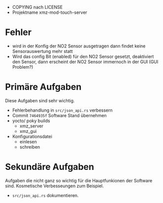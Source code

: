 * COPYING nach LICENSE
* Projektname xmz-mod-touch-server


# Fehler

- wird in der Konfig der NO2 Sensor ausgetragen dann findet keine Sensorauswertung mehr statt
- Wird das config Bit (enabled) für den NO2 Sensor gesetzt, deaktiviert den Sensor, dann erscheint der NO2 Sensor immernoch in der GUI (GUI Problem?)

# Primäre Aufgaben
Diese Aufgaben sind sehr wichtig.

* Fehlerbehandlung in `src/json_api.rs` verbessern
* Commit `7464935f` Software Stand übernehmen
* yocto/ poky builds
    * xmz_server
    * xmz_gui
* Konfigurationsdatei
    * einlesen
    * schreiben


# Sekundäre Aufgaben
Aufgaben die nicht ganz so wichtig für die Hauptfunkionen der Software sind.
Kosmetische Verbesseungen zum Beispiel.

* `src/json_api.rs` dokumentieren.
